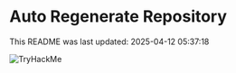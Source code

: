 # Auto Regenerate Repository

This README was last updated: 2025-04-12 05:37:18

 ![TryHackMe](https://tryhackme.com/badge/533634)